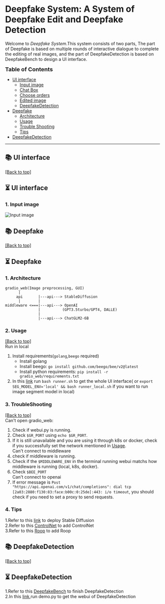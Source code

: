 # Deepfake System: A System of Deepfake Edit and Deepfake Detection

Welcome to *Deepfake System*.This system consists of two parts, The part of Deepfake is based on multiple rounds of interactive dialogue to complete the editing of real images, and the part of DeepfakeDetection is based on DeepfakeBench to design a UI interface.



<font size=4><b> Table of Contents </b></font>

- [UI interface](#-UI-interface)
  - [Input image](#-Input-image)
  - [Chat Box](#-Chat-Box)
  - [Choose orders](#-Choose-Orders)
  - [Edited image](#-Edited-image)
  - [DeepfakeDetection](#-DeepfakeDetection)
- [Deepfake](#-features)
  - [Architecture](#1-Architecture)
  - [Usage](#2-Usage)
  - [Trouble Shooting](#3-TroubleShooting )
  - [Tips](#4-Tips)
- [DeepfakeDetection](#-DeepfakeDetection)

---


## 📚 UI interface
<a href="#top">[Back to top]</a>
## ⏳ UI interface
### 1. Input image
![Input image](https://github.com/user-attachments/assets/bf0f0515-cf75-46ea-8eeb-311340524940)
## 📚 Deepfake
<a href="#top">[Back to top]</a>
## ⏳ Deepfake

### 1. Architecture
```
gradio_web(Image preprocessing, GUI)
      |
     api       |---api---> StableDiffusion
      |        |
middleware <===|---api---> OpenAI
               |          (GPT3.5turbo/GPT4, DALLE)
               |
               |---api---> ChatGLM2-6B
```
### 2. Usage

<a href="#top">[Back to top]</a><br>
Run in local<br>
1. Install requirements(`golang`,`beego` required)
   - Install golang
   - Install beego: `go install github.com/beego/bee/v2@latest`
   - Install python requirements: `pip install -r gradio_web/requirements.txt`
2. In this [link](https://github.com/shuhanxia/DeepfakeSystem/blob/main/training/multimodal-service-main/runner.sh) run `bash runner.sh` to get the whole UI interface( or `export SEG_MODEL_ENV='local' && bash runner_local.sh` if you want to run image segment model in local)

### 3. TroubleShooting

<a href="#top">[Back to top]</a><br>
Can't open gradio_web:
1. Check if webui.py is running.
2. Check  `$GR_PORT` using `echo $GR_PORT`.
3. If it is still unavailable and you are using it through k8s or docker, check if you successfully set the network mentioned in [Usage](#usage).<br>
Can't connect to middleware
1. check if middleware is running.
2. Check if the `$MIDDLEWARE_ENV` in the terminal running webui matchs how middleware is running (local, k8s, docker). 
3. Check `$BEE_PORT`<br>
Can't connect to openai
1. If error message is `Post "https://api.openai.com/v1/chat/completions": dial tcp [2a03:2880:f130:83:face:b00c:0:25de]:443: i/o timeout`, you should check if you need to set a proxy to send requests.


### 4. Tips
1.Refer to this [link](https://github.com/AUTOMATIC1111/stable-diffusion-webui) to deploy Stable Diffusion<br>
2.Refer to this [ControlNet](https://github.com/Mikubill/sd-webui-controlnet) to add ControlNet<br>
3.Refer to this [Roop](https://github.com/s0md3v/sd-webui-roop) to add Roop

## 📚 DeepfakeDetection
<a href="#top">[Back to top]</a>
## ⏳ DeepfakeDetection
1.Refer to this [DeepfakeBench](https://github.com/SCLBD/DeepfakeBench) to finish DeepfakeDetection<br>
2.In this [link](https://github.com/shuhanxia/DeepfakeSystem/blob/main/demo.py),run demo.py to get the webui of DeepfakeDetection































